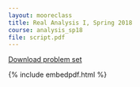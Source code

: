 ```yaml
---
layout: mooreclass
title: Real Analysis I, Spring 2018
course: analysis_sp18
file: script.pdf
---
```


[Download problem set]({{page.file}})

{% include embedpdf.html %}

